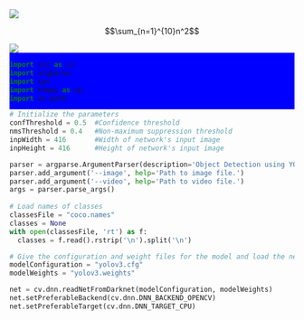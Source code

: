 <img src="https://latex.codecogs.com/svg.latex?y=x^2\hbox{when&space;$x>2$}" />

$$\sum_{n=1}^{10}n^2$$

<img src="https://latex.codecogs.com/svg.latex?x=\frac{-b\pm\sqrt{b^2-4ac}}{2a}" />


<div style="width: 100%; height: 100px; background-color: Blue; float: left">
  
  ```python
import cv2 as cv
import argparse
import sys
import numpy as np
import os.path

# Initialize the parameters
confThreshold = 0.5  #Confidence threshold
nmsThreshold = 0.4   #Non-maximum suppression threshold
inpWidth = 416       #Width of network's input image
inpHeight = 416      #Height of network's input image

parser = argparse.ArgumentParser(description='Object Detection using YOLO in OPENCV')
parser.add_argument('--image', help='Path to image file.')
parser.add_argument('--video', help='Path to video file.')
args = parser.parse_args()
        
# Load names of classes
classesFile = "coco.names"
classes = None
with open(classesFile, 'rt') as f:
    classes = f.read().rstrip('\n').split('\n')

# Give the configuration and weight files for the model and load the network using them.
modelConfiguration = "yolov3.cfg"
modelWeights = "yolov3.weights"

net = cv.dnn.readNetFromDarknet(modelConfiguration, modelWeights)
net.setPreferableBackend(cv.dnn.DNN_BACKEND_OPENCV)
net.setPreferableTarget(cv.dnn.DNN_TARGET_CPU)
```

</div>
            
